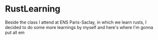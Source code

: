 # RustLearning
Beside the class I attend at ENS Paris-Saclay, in which we learn rusts, I decided to do some more learnings by myself and here's where I'm gonna put all em
